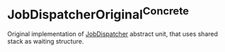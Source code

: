 # JobDispatcherOriginal<sup>Concrete</sup>

Original implementation of [JobDispatcher](../JobDispatcher/README.md) abstract unit, 
that uses shared stack as waiting structure.
